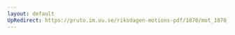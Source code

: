 ```yaml
---
layout: default
UpRedirect: https://pruto.im.uu.se/riksdagen-motions-pdf/1870/mot_1870__ak__16/mot_1870__ak__16-002.pdf
---
```


